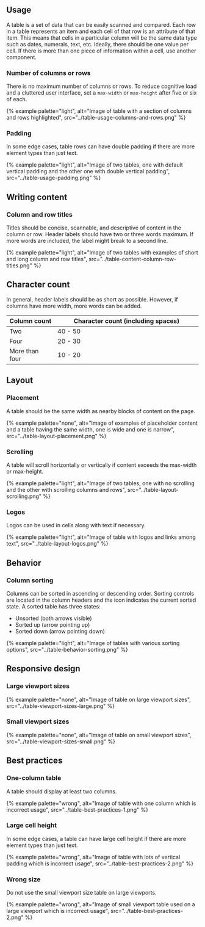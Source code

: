 ## Usage

A table is a set of data that can be easily scanned and compared. Each row in a table represents an item and each cell of that row is an attribute of that item. This means that cells in a particular column will be the same data type such as dates, numerals, text, etc. Ideally, there should be one value per cell. If there is more than one piece of information within a cell, use another component.

### Number of columns or rows

There is no maximum number of columns or rows. To reduce cognitive load and a cluttered user interface, set a `max-width` or `max-height` after five or six of each.

{% example palette="light",
           alt="Image of table with a section of columns and rows highlighted",
           src="../table-usage-columns-and-rows.png" %}

### Padding

In some edge cases, table rows can have double padding if there are more element types than just text.

{% example palette="light",
           alt="Image of two tables, one with default vertical padding and the other one with double vertical padding",
           src="../table-usage-padding.png" %}

## Writing content

### Column and row titles

Titles should be concise, scannable, and descriptive of content in the column or row. Header labels should have two or three words maximum. If more words are included, the label might break to a second line.

{% example palette="light",
           alt="Image of two tables with examples of short and long column and row titles",
           src="../table-content-column-row-titles.png" %}

## Character count

In general, header labels should be as short as possible. However, if columns have more width, more words can be added.

<rh-table>
  <table>
    <colgroup>
        <col style="width: 25%" />
        <col />
    </colgroup>
    <thead>
      <tr>
        <th data-label="Column count" scope="col">Column count</th>
        <th data-label="Character count" scope="col">Character count (including spaces)</th>
      </tr>
    </thead>
    <tbody>
        <tr>
            <td data-label="Column count">Two</td>
            <td data-label="Character count">40 - 50</td>
        </tr>
        <tr>
            <td data-label="Column count">Four</td>
            <td data-label="Character count">20 - 30</td>
        </tr>
        <tr>
            <td data-label="Column count">More than four</td>
            <td data-label="Character count">10 - 20</td>
        </tr>
    </tbody>
  </table>
</rh-table>

<!-- | Column count {style="width: 50%" } | Character count |
| ---------------------------------- | --------------- |
| Two                                | 40 - 50         |
| Four                               | 20 - 30         |
| More than four                     | 10 - 20         | -->

## Layout

### Placement

A table should be the same width as nearby blocks of content on the page.

{% example palette="none",
           alt="Image of examples of placeholder content and a table having the same width, one is wide and one is narrow",
           src="../table-layout-placement.png" %}

### Scrolling

A table will scroll horizontally or vertically if content exceeds the max-width or max-height.

{% example palette="light",
           alt="Image of two tables, one with no scrolling and the other with scrolling columns and rows",
           src="../table-layout-scrolling.png" %}

### Logos

Logos can be used in cells along with text if necessary.

{% example palette="light",
           alt="Image of table with logos and links among text",
           src="../table-layout-logos.png" %}

## Behavior

### Column sorting

Columns can be sorted in ascending or descending order. Sorting controls are located in the column headers and the icon indicates the current sorted state. A sorted table has three states:

- Unsorted (both arrows visible)
- Sorted up (arrow pointing up)
- Sorted down (arrow pointing down)


{% example palette="light",
           alt="Image of tables with various sorting options",
           src="../table-behavior-sorting.png" %}

## Responsive design 

### Large viewport sizes 

{% example palette="none",
           alt="Image of table on large viewport sizes",
           src="../table-viewport-sizes-large.png" %}

### Small viewport sizes 

{% example palette="none",
           alt="Image of table on small viewport sizes",
           src="../table-viewport-sizes-small.png" %}


## Best practices

### One-column table

A table should display at least two columns.

{% example palette="wrong",
           alt="Image of table with one column which is incorrect usage",
           src="../table-best-practices-1.png" %}

### Large cell height

In some edge cases, a table can have large cell height if there are more element types than just text.

{% example palette="wrong",
           alt="Image of table with lots of vertical padding which is incorrect usage",
           src="../table-best-practices-2.png" %}

### Wrong size

Do not use the small viewport size table on large viewports.

{% example palette="wrong",
           alt="Image of small viewport table used on a large viewport which is incorrect usage",
           src="../table-best-practices-2.png" %}